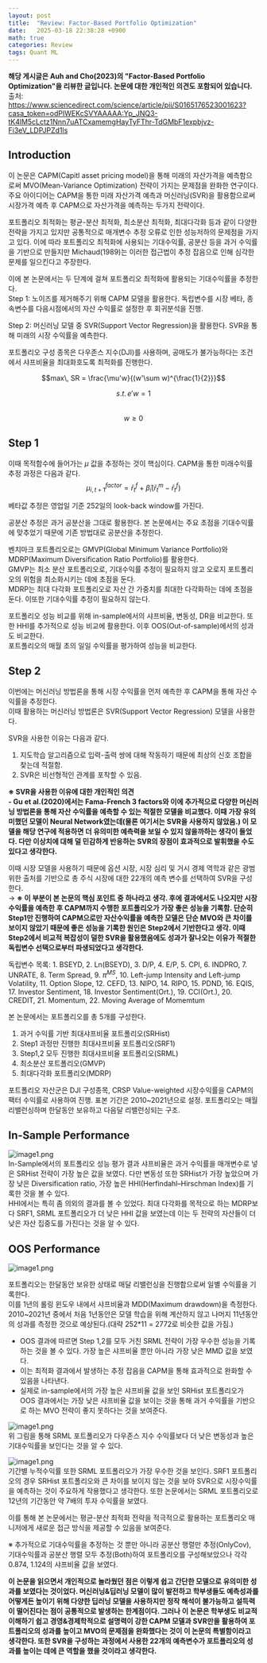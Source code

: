 ```yaml
---
layout: post
title:  "Review: Factor-Based Portfolio Optimization"
date:   2025-03-18 22:38:28 +0900
math: true
categories: Review
tags: Quant ML 
---
```


**해당 게시글은 Auh and Cho(2023)의 "Factor-Based Portfolio Optimization"을 리뷰한 글입니다. 논문에 대한 개인적인 의견도 포함되어 있습니다.**    
출처: https://www.sciencedirect.com/science/article/pii/S0165176523001623?casa_token=odPIWEKcSVYAAAAA:Yp_JNQ3-tK4lM5cLctz1Nnn7uATCxamemgHayTyFThr-TdGMbF1expbjvz-Fi3eV_LDPJPZd1ls


## Introduction    
이 논문은 CAPM(Capitl asset pricing model)을 통해 미래의 자산가격을 예측함으로써 MVO(Mean-Variance Optimization) 전략이 가지는 문제점을 완화한 연구이다. 주요 아이디어는 CAPM을 통한 미래 자산가격 예측과 머신러닝(SVR)을 활용함으로써 시장가격 예측 후 CAPM으로 자산가격을 예측하는 두가지 전략이다.  

포트폴리오 최적화는 평균-분산 최적화, 최소분산 최적화, 최대다각화 등과 같이 다양한 전략을 가지고 있지만 공통적으로 매개변수 추정 오류로 인한 성능저하의 문제점을 가지고 있다. 이에 따라 포트폴리오 최적화에 사용되는 기대수익률, 공분산 등을 과거 수익률을 기반으로 만들지만 Michaud(1989)는 이러한 접근법이 추정 잡음으로 인해 심각한 문제를 일으킨다고 주장한다.  

이에 본 논문에서는 두 단계에 걸쳐 포트폴리오 최적화에 활용되는 기대수익률을 추정한다.  
Step 1: 노이즈를 제거해주기 위해 CAPM 모델을 활용한다. 독립변수를 시장 베타, 종속변수를 다음시점에서의 자산 수익률로 설정한 후 회귀분석을 진행.  

Step 2: 머신러닝 모델 중 SVR(Support Vector Regression)을 활용한다. SVR을 통해 미래의 시장 수익률을 예측한다.  

포트폴리오 구성 종목은 다우존스 지수(DJI)를 사용하며, 공매도가 불가능하다는 조건에서 샤프비율을 최대화호도록 최적화를 진행한다.  

$$max\, SR = \frac{\mu'w}{(w'\sum w)^{\frac{1}{2}}}$$   

$$s.t. \, e'w = 1$$  
$$w \geq 0$$  

## Step 1  
이때 목적함수에 들어가는 $\mu$ 값을 추정하는 것이 핵심이다. CAPM을 통한 미래수익률 추정 과정은 다음과 같다.  
$$\mu^{factor}_{i,t+1} = \bar{r}^f_t + \hat{\beta}_i(\bar{r}^m_t - \bar{r}^f_t)$$  

베타값 추정은 영업일 기준 252일의 look-back window를 가진다.     

공분산 추정은 과거 공분산을 그대로 활용한다. 본 논문에서는 주요 초점을 기대수익률에 맞추었기 때문에 기존 방법대로 공분산을 추정한다.  

벤치마크 포트폴리오로는 GMVP(Global Minimum Variance Portfolio)와 MDRP(Maximum Diversification Ratio Portfolio)를 활용한다.  
GMVP는 최소 분산 포트폴리오로, 기대수익률 추정이 필요하지 않고 오로지 포트폴리오의 위험을 최소화시키는 데에 초점을 둔다.  
MDRP는 최대 다각화 포트폴리오로 자산 간 가중치를 최대한 다각화하는 데에 초점을 둔다. 이또한 기대수익률 추정이 필요하지 않는다.  

포트폴리오 성능 비교를 위해  in-sample에서의 샤프비율, 변동성, DR을 비교한다. 또한 HHI를 추가적으로 성능 비교에 활용한다. 이후 OOS(Out-of-sample)에서의 성과도 비교한다.  
포트폴리오의 매월 초의 일일 수익률을 평가하여 성능을 비교한다.  

## Step 2  
이번에는 머신러닝 방법론을 통해 시장 수익률을 먼저 예측한 후 CAPM을 통해 자산 수익률을 추정한다.  
이때 활용하는 머신러닝 방법론은 SVR(Support Vector Regression) 모델을 사용한다.  

SVR을 사용한 이유는 다음과 같다.  
1. 지도학습 알고리즘으로 입력-출력 쌍에 대해 작동하기 때문에 최상의 신호 조합을 찾는데 적절함.  
2. SVR은 비선형적인 관계를 포착할 수 있음.  

**※ SVR을 사용한 이유에 대한 개인적인 의견**    
**- Gu et al.(2020)에서는 Fama-French 3 factors와 이에 추가적으로 다양한 머신러닝 방법론을 통해 자산 수익률을 예측할 수 있는 적절한 모델을 비교했다. 이때 가장 유의미했던 모델이 Neural Network였는데(물론 여기서는 SVR을 사용하지 않았음.) 이 모델을 해당 연구에 적용하면 더 유의미한 예측력을 보일 수 있지 않을까하는 생각이 들었다. 다만 이상치에 대해 덜 민감하게 반응하는 SVR의 장점이 효과적으로 발휘했을 수도 있다고 생각한다.**    

이때 시장 모델을 사용하기 때문에 옵션 시장, 시장 심리 및 거시 경제 역학과 같은 광범위한 출처를 기반으로 총 주식 시장에 대한 22개의 예측 변수를 선택하여 SVR을 구성한다.  
→ **※ 이 부분이 본 논문의 핵심 포인트 중 하나라고 생각. 후에 결과에서도 나오지만 시장수익률을 예측한 후 CAPM까지 수행한 포트폴리오가 가장 좋은 성능을 기록함. 단순히 Step1만 진행하여 CAPM으로만 자산수익률을 예측한 모델은 단순 MVO와 큰 차이를 보이지 않았기 때문에 좋은 성능을 기록한 원인은 Step2에서 기반한다고 생각. 이때 Step2에서 비교적 복잡성이 덜한 SVR을 활용했음에도 성과가 잘나오는 이유가 적절한 독립변수 선택으로부터 파생되었다고 생각한다.**   

독립변수 목록: 1. BSEYD, 2. Ln(BSEYD), 3. D/P, 4. E/P, 5. CPI, 6. INDPRO, 7. UNRATE, 8. Term Spread, 9. $\pi^{MS}$, 10. Left-jump Intensity and Left-jump Volatility, 11. Option Slope, 12. CEFD, 13. NIPO, 14. RIPO, 15. PDND, 16. EQIS, 17. Investor Sentiment, 18. Investor Sentiment(Ort.), 19. CCI(Ort.), 20. CREDIT, 21. Momentum, 22. Moving Average of Momemtum   

본 논문에서는 포트폴리오를 총 5개를 구성한다.  
1. 과거 수익률 기반 최대샤프비율 포트폴리오(SRHist)  
2. Step1 과정만 진행한 최대샤프비율 포트폴리오(SRF1)  
3. Step1,2 모두 진행한 최대샤프비율 포트폴리오(SRML)   
4. 최소분산 포트폴리오(GMVP)  
5. 최대다각화 포트폴리오(MDRP)  

포트폴리오 자산군은 DJI 구성종목, CRSP Value-weighted 시장수익률을 CAPM의 팩터 수익률로 사용하여 진행. 표본 기간은 2010~2021년으로 설정. 포트폴리오는 매월 리밸런싱하며 한달동안 보유하고 다음달 리밸런싱되는 구조.  


## In-Sample Performance
![image1.png](/assets/images/Economics_letters/image1.png)  
In-Sample에서의 포트폴리오 성능 평가 결과 샤프비율은 과거 수익률을 매개변수로 넣은 SRHist 전략이 가장 높은 값을 보였다. 다만 변동성 또한 SRHist가 가장 높았으며 가장 낮은 Diversification ratio, 가장 높은 HHI(Herfindahl–Hirschman Index)를 기록한 것을 볼 수 있다.  
HHI에서는 특히 좀 의외의 결과를 볼 수 있었다. 최대 다각화를 목적으로 하는 MDRP보다 SRF1, SRML 포트폴리오가 더 낮은 HHI 값을 보였는데 이는 두 전략의 자산들이 더 낮은 자산 집중도를 가진다는 것을 알 수 있다.



## OOS Performance
![image1.png](/assets/images/Economics_letters/image2.png)  

포트폴리오는 한달동안 보유한 상태로 매달 리밸런싱을 진행함으로써 일별 수익률을 기록한다.  
이를 1년의 롤링 윈도우 내에서 샤프비율과 MDD(Maximum drawdown)을 측정한다. 2010~2021년 중에서 처음 1년동안은 모델 학습을 위해 계산하지 않고 나머지 11년동안의 성과를 측정한 것으로 예상된다.(대략 252*11 = 2772로 비슷한 값을 가짐.)  

- OOS 결과에 따르면 Step 1,2를 모두 거친 SRML 전략이 가장 우수한 성능을 기록하는 것을 볼 수 있다. 가장 높은 샤프비율 뿐만 아니라 가장 낮은 MMD 값을 보였다.  
- 이는 최적화 결과에서 발생하는 추정 잡음을 CAPM을 통해 효과적으로 완화할 수 있음을 나타낸다.  
- 실제로 in-sample에서의 가장 높은 샤프비율 값을 보인 SRHist 포트폴리오가 OOS 결과에서는 가장 낮은 샤프비율 값을 보이는 것을 통해 과거 수익률을 기반으로 하는 MVO 전략이 좋지 못하다는 것을 보여준다.  


![image1.png](/assets/images/Economics_letters/image3.png)  
위 그림을 통해 SRML 포트폴리오가 다우존스 지수 수익률보다 더 낮은 변동성과 높은 기대수익률을 보인다는 것을 알 수 있다.  

![image1.png](/assets/images/Economics_letters/image4.png)  
기간별 누적수익률 또한 SRML 포트폴리오가 가장 우수한 것을 보인다. SRF1 포트폴리오의 경우 SRHist 포트폴리오와 큰 차이를 보이지 않는 것을 보아 SVR으로 시장수익률을 예측하는 것이 주요하게 작용했다고 생각한다. 
또한 논문에서는 SRML 포트폴리오로 12년의 기간동안 약 7배의 투자 수익률을 보였다.  

이를 통해 본 논문에서는 평균-분산 최적화 전략을 적극적으로 활용하는 포트폴리오 매니저에게 새로운 접근 방식을 제공할 수 있음을 보여준다. 

※ 추가적으로 기대수익률을 추정하는 것 뿐만 아니라 공분산 행렬만 추정(OnlyCov), 기대수익률과 공분산 행렬 모두 추정(Both)하여 포트폴리오를 구성해보았으나 각각 0.874, 1.124의 샤프비율 값을 보였다.  


**이 논문을 읽으면서 개인적으로 놀라웠던 점은 이렇게 쉽고 간단한 모델으로 유의미한 성과를 보였다는 것이었다. 머신러닝&딥러닝 모델이 많이 발전하고 학부생들도 예측성과를 어떻게든 높이기 위해 다양한 딥러닝 모델을 사용하지만 정작 해석이 불가능하고 설득력이 떨어진다는 점이 공통적으로 발생하는 한계점이다. 그러나 이 논문은 학부생도 비교적 이해하기 쉽고 경영&경제학적으로 설명력이 강한 CAPM 모델과 SVR만을 활용하여 포트폴리오의 성과를 높이고 MVO의 문제점을 완화했다는 것이 이 논문의 특별함이라고 생각한다. 또한 SVR을 구성하는 과정에서 사용한 22개의 예측변수가 포트폴리오의 성과를 높이는 데에 큰 역할을 했을 것이라고 생각한다.** 
